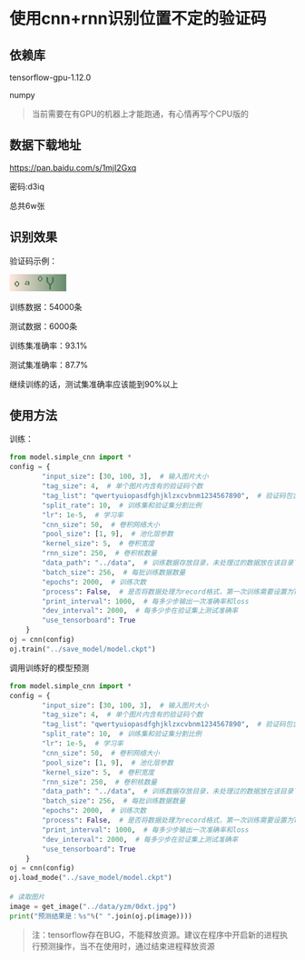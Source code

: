 # 使用cnn+rnn识别位置不定的验证码

## 依赖库

tensorflow-gpu-1.12.0

numpy

>当前需要在有GPU的机器上才能跑通，有心情再写个CPU版的

## 数据下载地址

https://pan.baidu.com/s/1mjI2Gxq

密码:d3iq

总共6w张

## 识别效果

验证码示例：

![yzm](https://github.com/shifop/yzm/blob/master/data/yzm/0a0y.jpg)

训练数据：54000条

测试数据：6000条

训练集准确率：93.1%

测试集准确率：87.7%

继续训练的话，测试集准确率应该能到90%以上

## 使用方法

训练：

```python
from model.simple_cnn import *
config = {
        "input_size": [30, 100, 3],  # 输入图片大小
        "tag_size": 4,  # 单个图片内含有的验证码个数
        "tag_list": "qwertyuiopasdfghjklzxcvbnm1234567890",  # 验证码包含的字符
        "split_rate": 10,  # 训练集和验证集分割比例
        "lr": 1e-5,  # 学习率
        "cnn_size": 50,  # 卷积网络大小
        "pool_size": [1, 9],  # 池化层参数
        "kernel_size": 5,  # 卷积宽度
        "rnn_size": 250,  # 卷积核数量
        "data_path": "../data",  # 训练数据存放目录，未处理过的数据放在该目录下的yzm目录
        "batch_size": 256,  # 每批训练数据数量
        "epochs": 2000,  # 训练次数
        "process": False,  # 是否将数据处理为record格式，第一次训练需要设置为True
        "print_interval": 1000,  # 每多少步输出一次准确率和loss
        "dev_interval": 2000,  # 每多少步在验证集上测试准确率
        "use_tensorboard": True
    }
oj = cnn(config)
oj.train("../save_model/model.ckpt")
```

调用训练好的模型预测
```python
from model.simple_cnn import *
config = {
        "input_size": [30, 100, 3],  # 输入图片大小
        "tag_size": 4,  # 单个图片内含有的验证码个数
        "tag_list": "qwertyuiopasdfghjklzxcvbnm1234567890",  # 验证码包含的字符
        "split_rate": 10,  # 训练集和验证集分割比例
        "lr": 1e-5,  # 学习率
        "cnn_size": 50,  # 卷积网络大小
        "pool_size": [1, 9],  # 池化层参数
        "kernel_size": 5,  # 卷积宽度
        "rnn_size": 250,  # 卷积核数量
        "data_path": "../data",  # 训练数据存放目录，未处理过的数据放在该目录下的yzm目录
        "batch_size": 256,  # 每批训练数据数量
        "epochs": 2000,  # 训练次数
        "process": False,  # 是否将数据处理为record格式，第一次训练需要设置为True
        "print_interval": 1000,  # 每多少步输出一次准确率和loss
        "dev_interval": 2000,  # 每多少步在验证集上测试准确率
        "use_tensorboard": True
    }
oj = cnn(config)
oj.load_mode("../save_model/model.ckpt")

# 读取图片
image = get_image("../data/yzm/0dxt.jpg")
print("预测结果是：%s"%(" ".join(oj.p(image))))
```

> 注：tensorflow存在BUG，不能释放资源。建议在程序中开启新的进程执行预测操作，当不在使用时，通过结束进程释放资源
